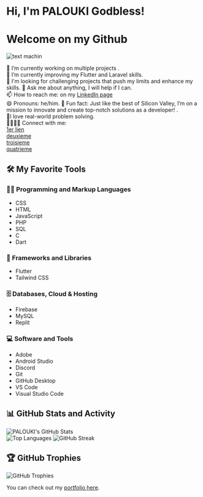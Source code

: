 # Hi, I'm PALOUKI Godbless!

# Welcome on my Github
![text machin](https://github.com/PALOUKI/machin-text)



🔭 I’m currently working on multiple projects .  
🌱 I’m currently improving my Flutter and Laravel skills.  
👯 I'm looking for challenging projects that push my limits and enhance my skills.
💬 Ask me about anything, I will help if I can.  
📫 How to reach me: on my [LinkedIn page](https://www.linkedin.com/in/your-linkedin)  
😄 Pronouns: he/him.
🚀 Fun fact: Just like the best of Silicon Valley, I’m on a mission to innovate and create top-notch solutions as a developer! .  
👨‍ I love real-world problem solving.  
🫱🏼‍🫲🏾 Connect with me:  
[1er lien](https://github.com/ptchindou)  
[deuxieme](https://github.com/tchindoualaise)  
[troisieme](https://github.com/tchindoualaise02)  
[quatrieme](https://github.com/tchindou)

## 🛠️ My Favorite Tools

### 👨‍💻 Programming and Markup Languages
- CSS
- HTML
- JavaScript
- PHP
- SQL
- C
- Dart

### 🧰 Frameworks and Libraries
- Flutter
- Tailwind CSS

### 🗄️ Databases, Cloud & Hosting

- Firebase
- MySQL
- Replit

### 💻 Software and Tools
- Adobe
- Android Studio
- Discord
- Git
- GitHub Desktop
- VS Code
- Visual Studio Code

## 📊 GitHub Stats and Activity

![PALOUKI's GitHub Stats](https://github-readme-stats.vercel.app/api?username=PALOUKI&show_icons=true&theme=radical)  
![Top Languages](https://github-readme-stats.vercel.app/api/top-langs/?username=PALOUKI&theme=radical)
![GitHub Streak](https://github-readme-streak-stats.herokuapp.com/?user=PALOUKI&theme=dark&hide_border=true)



## 🏆 GitHub Trophies
![GitHub Trophies](https://github-profile-trophy.vercel.app/?username=PALOUKI&theme=radical)

You can check out my [portfolio here](https://your-portfolio-link).
